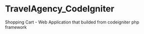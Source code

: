 # TravelAgency_CodeIgniter
Shopping Cart - Web Application that builded from codeigniter php framework
